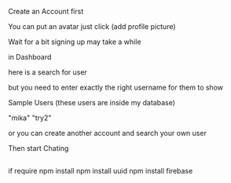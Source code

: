 Create an Account first 

You can put an avatar just click (add profile picture)

Wait for a bit signing up may take a while 

in Dashboard 

here is a search for user 

but you need to enter exactly the right username for them to show

Sample Users (these users are inside my database)

"mika"
"try2"

or you can create another account
and search your own user

Then start Chating 

##
if require 
npm install 
npm install uuid
npm install firebase


